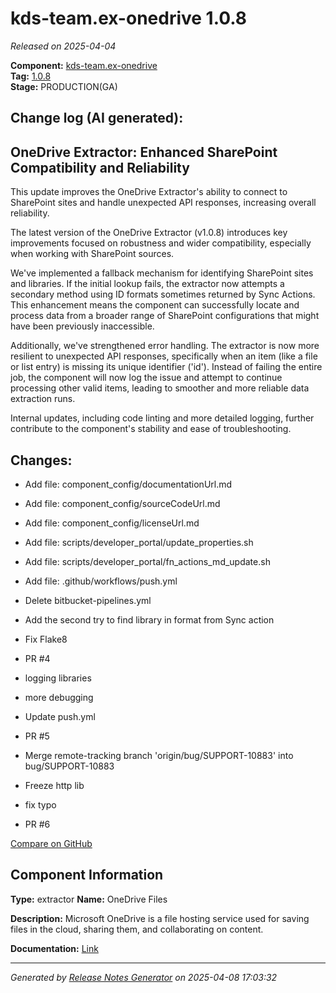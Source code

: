 #  kds-team.ex-onedrive 1.0.8

_Released on 2025-04-04_

**Component:** [kds-team.ex-onedrive](https://github.com/keboola/component-onedrive)  
**Tag:** [1.0.8](https://github.com/keboola/component-onedrive/releases/tag/1.0.8)  
**Stage:** PRODUCTION(GA)


## Change log (AI generated):
## OneDrive Extractor: Enhanced SharePoint Compatibility and Reliability
This update improves the OneDrive Extractor's ability to connect to SharePoint sites and handle unexpected API responses, increasing overall reliability.

The latest version of the OneDrive Extractor (v1.0.8) introduces key improvements focused on robustness and wider compatibility, especially when working with SharePoint sources.

We've implemented a fallback mechanism for identifying SharePoint sites and libraries. If the initial lookup fails, the extractor now attempts a secondary method using ID formats sometimes returned by Sync Actions. This enhancement means the component can successfully locate and process data from a broader range of SharePoint configurations that might have been previously inaccessible.

Additionally, we've strengthened error handling. The extractor is now more resilient to unexpected API responses, specifically when an item (like a file or list entry) is missing its unique identifier ('id'). Instead of failing the entire job, the component will now log the issue and attempt to continue processing other valid items, leading to smoother and more reliable data extraction runs.

Internal updates, including code linting and more detailed logging, further contribute to the component's stability and ease of troubleshooting.



## Changes:



- Add file: component_config/documentationUrl.md 




- Add file: component_config/sourceCodeUrl.md 




- Add file: component_config/licenseUrl.md 




- Add file: scripts/developer_portal/update_properties.sh 




- Add file: scripts/developer_portal/fn_actions_md_update.sh 




- Add file: .github/workflows/push.yml 




- Delete bitbucket-pipelines.yml 








- Add the second try to find library in format from Sync action 




- Fix Flake8 




- PR #4 




- logging libraries 




- more debugging 




- Update push.yml 




- PR #5 








- Merge remote-tracking branch 'origin/bug/SUPPORT-10883' into bug/SUPPORT-10883 




- Freeze http lib 




- fix typo 




- PR #6 



[Compare on GitHub](https://github.com/keboola/component-onedrive/compare/1.0.7...1.0.8)



## Component Information
**Type:** extractor
**Name:** OneDrive Files

**Description:** Microsoft OneDrive is a file hosting service used for saving files in the cloud, sharing them, and collaborating on content.


**Documentation:** [Link](https://help.keboola.com/components/extractors/storage/onedrive-files/)



---
_Generated by [Release Notes Generator](https://github.com/keboola/release-notes-generator)
on 2025-04-08 17:03:32_